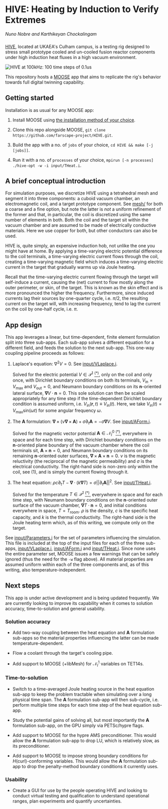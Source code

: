 # HIVE: Heating by Induction to Verify Extremes

_Nuno Nobre and Karthikeyan Chockalingam_

###

[HIVE](https://ccfe.ukaea.uk/divisions/fusion-technology/hive/), located at
UKAEA's Culham campus, is a testing rig designed to stress small prototype
cooled and un-cooled fusion reactor components under high induction heat fluxes
in a high vacuum environment.

![HIVE at 100kHz: 100 time steps of 0.1us](img/demo.gif)

This repository hosts a [MOOSE](https://mooseframework.org) app that
aims to replicate the rig's behavior towards full digital twinning capability.

## Getting started

Installation is as usual for any MOOSE app:

1) Install MOOSE using
   [the installation method of your choice](https://mooseframework.org/getting_started/installation).

2) Clone this repo alongside MOOSE, 
   `git clone https://github.com/farscape-project/HIVE.git`.

3) Build the app with a no. of `jobs` of your choice,
   `cd HIVE && make [-j [jobs]]`.

4) Run it with a no. of `processes` of your choice,
   `mpirun [-n processes] ./hive-opt -w -i input/THeat.i`.

## A brief conceptual introduction

For simulation purposes, we discretize HIVE using a tetrahedral mesh and
segment it into three components: a cuboid vacuum chamber, an electromagnetic
coil, and a target prototype component.
See [mesh/](mesh/) for both a coarse and a fine option, but note the latter is
_not_ a uniform refinement of the former and that, in particular, the coil is
discretized using the same number of elements in both.
Both the coil and the target sit within the vacuum chamber and are assumed to
be made of electrically conductive materials.
Here we use copper for both, but other conductors can also be used.

HIVE is, quite simply, an expensive induction hob, not unlike the one you might
have at home.
By applying a time-varying electric potential difference to the coil terminals,
a time-varying electric current flows through the coil, creating a time-varying
magnetic field which induces a time-varying electric current in the target
that gradually warms up via Joule heating.

Recall that the time-varying electric current flowing through the target will
self-induce a current, causing the (net) current to flow mostly along the outer perimeter, or skin, of the target. This is known as the skin effect and is more
pronounced the higher the frequency. Furthermore, since induced currents lag
their sources by one-quarter cycle, i.e. $\pi/2$, the resulting current on the
target will, with increasing frequency, tend to lag the current on the coil by
one-half cycle, i.e. $\pi$.

## App design

This app leverages a linear, but time-dependent, finite element formulation
split into three sub-apps. Each sub-app solves a different equation for a
different field, and feeds the solution to the next sub-app. This one-way
coupling pipeline proceeds as follows:

1) Laplace's equation: $∇^2 V = 0$.
   See [input/VLaplace.i](https://github.com/farscape-project/HIVE/blob/main/input/VLaplace.i).

    Solved for the electric potential $V \in \mathcal{P}^1$
    [<sup>(*)</sup>](https://defelement.com/elements/examples/tetrahedron-lagrange-equispaced-1.html),
    only on the coil and only once, with Dirichlet boundary conditions on both
    its terminals, $V_\mathrm{in} = V_\mathrm{max}$ and
    $V_\mathrm{out} = 0$, and Neumann boundary conditions on its
    $\mathbf{n}$-oriented lateral surface, $\mathbf{∇}V \cdot \mathbf{n} = 0$.
    This sole solution can then be scaled appropriately for any time step if
    the time-dependent Dirichlet boundary condition is assumed uniform, i.e.
    $V_\mathrm{in}(\mathbf{r},t) \equiv V_\mathrm{in}(t)$. Here, we take
    $V_\mathrm{in}(t)=V_\mathrm{max}\mathrm{sin}(\omega t)$ for some angular
    frequency $\omega$.

2) The $\mathbf{A}$ formulation: $\mathbf{∇}× \left(ν \mathbf{∇}× \mathbf{A}\right) +σ \partial_t \mathbf{A} = -σ \mathbf{∇}V$.
   See [input/AForm.i](https://github.com/farscape-project/HIVE/blob/main/input/AForm.i).

    Solved for the magnetic vector potential $\mathbf{A} \in \mathcal{N}^0_I$
    [<sup>(*)</sup>](https://defelement.com/elements/examples/tetrahedron-nedelec1-lagrange-1.html),
    everywhere in space and for each time step, with Dirichlet boundary
    conditions on the $\mathbf{n}$-oriented plane boundary of the vacuum
    chamber where the coil terminals sit, $\mathbf{A} × \mathbf{n} = 0$, and
    Neumann boundary conditions on its remaining $\mathbf{n}$-oriented outer
    surfaces, $\mathbf{∇} × \mathbf{A} × \mathbf{n} = 0$.
    $ν$ is the magnetic reluctivity (the reciprocal of the magnetic
    permeability) and $σ$ is the electrical conductivity.
    The right-hand side is non-zero only within the coil, see (1), and is
    simply the current flowing through it.

3) The heat equation: $ρc \partial_t T - \mathbf{∇} \cdot (k \mathbf{∇}T) = σ ||\partial_t \mathbf{A}||^2$.
   See [input/THeat.i](https://github.com/farscape-project/HIVE/blob/main/input/THeat.i).

   Solved for the temperature $T \in \mathcal{P}^1$
   [<sup>(*)</sup>](https://defelement.com/elements/examples/tetrahedron-lagrange-equispaced-1.html),
   everywhere in space and for each time step, with Neumann boundary conditions
   on the $\mathbf{n}$-oriented outer surface of the vacuum chamber,
   $\mathbf{∇}T \cdot \mathbf{n} = 0$, and initial conditions everywhere in
   space, $T = T_\mathrm{room}$.
   $ρ$ is the density, $c$ is the specific heat capacity, and $k$ is the
   thermal conductivity.
   The right-hand side is the Joule heating term which, as of this writing, we
   compute only on the target.

See [input/Parameters.i](input/Parameters.i) for the set of parameters
influencing the simulation.
This file is included at the top of the input files for each of the three
sub-apps, [input/VLaplace.i](input/VLaplace.i), [input/AForm.i](input/AForm.i)
and [input/THeat.i](input/THeat.i).
Since none uses the entire parameter set, MOOSE issues a few warnings that
can be safely ignored (thus the need for the `-w` flag above).
All material properties are assumed uniform within each of the three components
and, as of this writing, also temperature-independent.

## Next steps

This app is under active development and is being updated frequently.
We are currently looking to improve its capability when it comes to solution
accuracy, time-to-solution and general usability.

### Solution accuracy

* Add two-way coupling between the heat equation and $\mathbf{A}$ formulation
  sub-apps so the material properties influencing the latter can be made
  temperature-dependent.

* Flow a coolant through the target's cooling pipe.

* Add support to MOOSE (+libMesh) for $\mathcal{N}^1_I$ variables on TET14s.

### Time-to-solution

* Switch to a time-averaged Joule heating source in the heat equation sub-app
  to keep the problem tractable when simulating over a long physical time span.
  The $\mathbf{A}$ formulation sub-app will then sub-cycle, i.e. perform
  multiple time steps for each time step of the heat equation sub-app.

* Study the potential gains of solving all, but most importantly the
  $\mathbf{A}$ formulation sub-app, on the GPU simply via PETSc/hypre flags.

* Add support to MOOSE for the hypre AMS preconditioner. This would allow the
  $\mathbf{A}$ formulation sub-app to drop LU, which is relatively slow, as its
  preconditioner.

* Add support to MOOSE to impose strong boundary conditions for
  $H(\mathrm{curl})$-conforming variables. This would allow the $\mathbf{A}$
  formulation sub-app to drop the penalty-method boundary conditions it
  currently uses.

### Usability

* Create a GUI for use by the people operating HIVE and looking to conduct
  virtual testing and qualification to understand operational ranges, plan
  experiments and quantify uncertainties.
